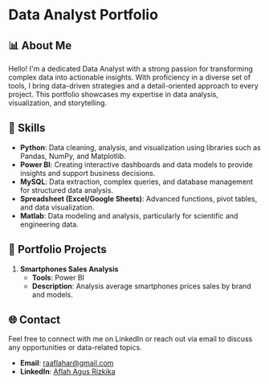# Data Analyst Portfolio

## 📊 About Me

Hello! I'm a dedicated Data Analyst with a strong passion for transforming complex data into actionable insights. With proficiency in a diverse set of tools, I bring data-driven strategies and a detail-oriented approach to every project. This portfolio showcases my expertise in data analysis, visualization, and storytelling.

## 🔧 Skills

- **Python**: Data cleaning, analysis, and visualization using libraries such as Pandas, NumPy, and Matplotlib.
- **Power BI**: Creating interactive dashboards and data models to provide insights and support business decisions.
- **MySQL**: Data extraction, complex queries, and database management for structured data analysis.
- **Spreadsheet (Excel/Google Sheets)**: Advanced functions, pivot tables, and data visualization.
- **Matlab**: Data modeling and analysis, particularly for scientific and engineering data.

## 📂 Portfolio Projects

1. **Smartphones Sales Analysis**
   - **Tools**: Power BI
   - **Description**: Analysis average smartphones prices sales by brand and models.

## 🌐 Contact

Feel free to connect with me on LinkedIn or reach out via email to discuss any opportunities or data-related topics.

- **Email**: [raaflahar@gmail.com](mailto:raaflahar@gmail.com)
- **LinkedIn**: [Aflah Agus Rizkika](https://www.linkedin.com/in/raaflahar/)

